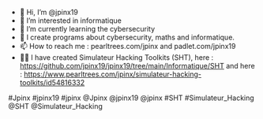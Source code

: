 - 👋 Hi, I’m @jpinx19
- 👀 I’m interested in informatique
- 🌱 I’m currently learning the cybersecurity
- 💞️  I create programs about cybersecurity, maths and informatique.
- 📫 How to reach me : pearltrees.com/jpinx and padlet.com/jpinx19
- 👩‍💻 I have created Simulateur Hacking Toolkits (SHT), here : https://github.com/jpinx19/jpinx19/tree/main/Informatique/SHT 
                                                   and here : https://www.pearltrees.com/jpinx/simulateur-hacking-toolkits/id54816332

#Jpinx #jpinx19 #jpinx @Jpinx @jpinx19 @jpinx #SHT #Simulateur_Hacking @SHT @Simulateur_Hacking
<!---
jpinx19/jpinx19 is a ✨ special ✨ repository because its `README.md` (this file) appears on your GitHub profile.
You can click the Preview link to take a look at your changes.
--->
